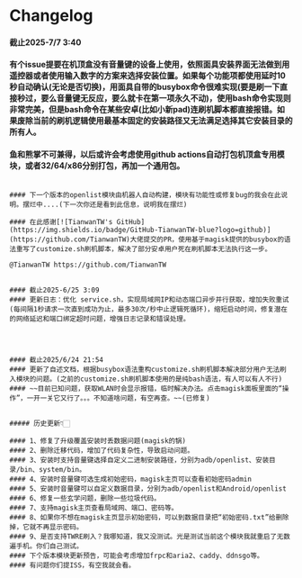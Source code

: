 # Changelog

#### 截止2025-7/7 3:40
#### 有个issue提要在机顶盒没有音量键的设备上使用，依照面具安装界面无法做到用遥控器或者使用输入数字的方案来选择安装位置。如果每个功能项都使用延时10秒自动确认(无论是否切换)，用面具自带的busybox命令很难实现(要是刷一下直接秒过，要么音量键无反应，要么就卡在第一项永久不动)，使用bash命令实现则非常完美，但是bash命令在某些安卓(比如小新pad)连刷机脚本都直接报错。如果废除当前的刷机逻辑使用最基本固定的安装路径又无法满足选择其它安装目录的所有人。

#### 鱼和熊掌不可兼得，以后或许会考虑使用github actions自动打包机顶盒专用模块，或者32/64/x86分别打包，再加一个通用包。


~~~~~~~~~~~~~~~~~~~~~~~~~~~~~~~~~~~~~~~~~~

#### 下一个版本的openlist模块由机器人自动构建，模块有功能性或修复bug的我会在此说明。摆烂中....(下一次你还是看到此信息，说明我在摆烂)

#### 在此感谢[![TianwanTW's GitHub](https://img.shields.io/badge/GitHub-TianwanTW-blue?logo=github)](https://github.com/TianwanTW)大佬提交的PR，使用基于magisk提供的busybox的语法重写了customize.sh刷机脚本，解决了部分安卓用户死在刷机脚本无法执行这一步。

@TianwanTW https://github.com/TianwanTW


#### 截止2025-6/25 3:09
#### 更新日志：优化 service.sh，实现局域网IP和动态端口异步并行获取，增加失败重试(每间隔1秒请求一次直到成功为止，最多30次/秒中止逻辑死循环)，缩短启动时间，修复潜在的网络延迟和端口绑定超时问题，增强日志记录和错误处理。




#### 截止2025/6/24 21:54
#### 更新了自述文档，根据busybox语法重构customize.sh刷机脚本解决部分用户无法刷入模块的问题。(之前的customize.sh刷机脚本使用的是纯bash语法，有人可以有人不行)
#### ~~目前已知问题，获取WLAN时会显示报错，临时解决办法。点击magisk面板里面的“操作”，一开一关它又行了。。。不知道啥问题，有空再查。~~(已修复)


##### 历史更新👇🏻

#### 1、修复了升级覆盖安装时丢数据问题(magisk的锅)
#### 2、删除迁移代码，增加了代码复杂性，导致启动问题。
#### 3、安装时支持音量键选择自定义二进制安装路径，分别为adb/openlist、安装目录/bin、system/bin。
#### 4、安装时音量键可选生成初始密码，magisk主页可以查看初始密码admin
#### 5、安装时音量键可以自定义数据目录，分别为adb/openlist和Android/openlist
#### 6、修复一些玄学问题，删除一些垃圾代码。
#### 7、支持magisk主页查看局域网、端口、密码等。
#### 8、如果你不想在magisk主页显示初始密码，可以到数据目录把“初始密码.txt”给删除掉，它就不再显示密码。
#### 9、是否支持TWRE刷入？我哪知道，我又没测试。光是测试当前这个模块我就重启了无数遍手机。你们自己测试。
#### 下个版本模块更新预告，可能会考虑增加frpc和aria2、caddy、ddnsgo等。
#### 有问题你们提ISS，有空我就会看。